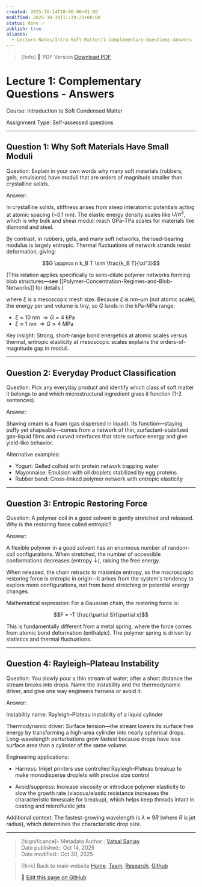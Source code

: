 ```yaml
---
created: 2025-10-14T10:00:00+01:00
modified: 2025-10-30T11:39:21+00:00
status: done ✅
publish: true
aliases:
  - Lecture-Notes/Intro-Soft-Matter/1-Complementary-Questions-Answers
---
```


<!-- PDF-EXPORT-IGNORE-START -->
> [!info] 📄 PDF Version
> [Download PDF](./1.75-Complementary-Questions-Answers.pdf)
<!-- PDF-EXPORT-IGNORE-END -->

# Lecture 1: Complementary Questions - Answers

Course: Introduction to Soft Condensed Matter

Assignment Type: Self-assessed questions

---

## Question 1: Why Soft Materials Have Small Moduli

Question: Explain in your own words why many soft materials (rubbers, gels, emulsions) have moduli that are orders of magnitude smaller than crystalline solids.

Answer:

In crystalline solids, stiffness arises from steep interatomic potentials acting at atomic spacing (~0.1 nm). The elastic energy density scales like $U/a^3$, which is why bulk and shear moduli reach GPa–TPa scales for materials like diamond and steel.

By contrast, in rubbers, gels, and many soft networks, the load-bearing modulus is largely entropic. Thermal fluctuations of network strands resist deformation, giving:

$$G \approx n k_B T \sim \frac{k_B T}{\xi^3}$$

(This relation applies specifically to semi-dilute polymer networks forming blob structures—see [[Polymer-Concentration-Regimes-and-Blob-Networks]] for details.)

where $\xi$ is a mesoscopic mesh size. Because $\xi$ is nm–μm (not atomic scale), the energy per unit volume is tiny, so $G$ lands in the kPa–MPa range:

- $\xi \approx 10$ nm $\Rightarrow G \approx 4$ kPa
- $\xi \approx 1$ nm $\Rightarrow G \approx 4$ MPa

Key insight: Strong, short-range bond energetics at atomic scales versus thermal, entropic elasticity at mesoscopic scales explains the orders-of-magnitude gap in moduli.

---

## Question 2: Everyday Product Classification

Question: Pick any everyday product and identify which class of soft matter it belongs to and which microstructural ingredient gives it function (1-2 sentences).

Answer:

Shaving cream is a foam (gas dispersed in liquid). Its function—staying puffy yet shapeable—comes from a network of thin, surfactant-stabilized gas–liquid films and curved interfaces that store surface energy and give yield-like behavior.

Alternative examples:
- Yogurt: Gelled colloid with protein network trapping water
- Mayonnaise: Emulsion with oil droplets stabilized by egg proteins
- Rubber band: Cross-linked polymer network with entropic elasticity

---

## Question 3: Entropic Restoring Force

Question: A polymer coil in a good solvent is gently stretched and released. Why is the restoring force called entropic?

Answer:

A flexible polymer in a good solvent has an enormous number of random-coil configurations. When stretched, the number of accessible conformations decreases (entropy ↓), raising the free energy.

When released, the chain retracts to maximize entropy, so the macroscopic restoring force is entropic in origin—it arises from the system's tendency to explore more configurations, not from bond stretching or potential energy changes.

Mathematical expression: For a Gaussian chain, the restoring force is:

$$F = -T \frac{\partial S}{\partial x}$$

This is fundamentally different from a metal spring, where the force comes from atomic bond deformation (enthalpic). The polymer spring is driven by statistics and thermal fluctuations.

---

## Question 4: Rayleigh–Plateau Instability

Question: You slowly pour a thin stream of water; after a short distance the stream breaks into drops. Name the instability and the thermodynamic driver, and give one way engineers harness or avoid it.

Answer:

Instability name: Rayleigh–Plateau instability of a liquid cylinder

Thermodynamic driver: Surface tension—the stream lowers its surface free energy by transforming a high-area cylinder into nearly spherical drops. Long-wavelength perturbations grow fastest because drops have less surface area than a cylinder of the same volume.

Engineering applications:

- Harness: Inkjet printers use controlled Rayleigh–Plateau breakup to make monodisperse droplets with precise size control

- Avoid/suppress: Increase viscosity or introduce polymer elasticity to slow the growth rate (viscous/elastic resistance increases the characteristic timescale for breakup), which helps keep threads intact in coating and microfluidic jets

Additional context: The fastest-growing wavelength is $\lambda \approx 9R$ (where $R$ is jet radius), which determines the characteristic drop size.

---

> [!significance]- Metadata
> Author:: [Vatsal Sanjay](https://vatsalsanjay.com)<br>
> Date published:: Oct 14, 2025<br>
> Date modified:: Oct 30, 2025

> [!link] Back to main website
> [Home](https://comphy-lab.org/), [Team](https://comphy-lab.org/team), [Research](https://comphy-lab.org/research), [Github](https://github.com/comphy-lab)
>
> 📝 [Edit this page on GitHub](https://github.com/comphy-lab/CoMPhy-Lab-Blogs/blob/main/Lecture-Notes/Intro-Soft-Matter/1.75-Complementary-Questions-Answers.md)